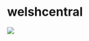 # welshcentral

<img src="https://github-readme-stats.vercel.app/api/top-langs?username=welshcentral&layout=compact"/>
